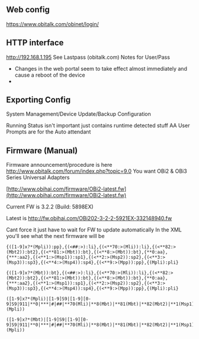 ## Web config
https://www.obitalk.com/obinet/login/

## HTTP interface
http://192.168.1.195
See Lastpass (obitalk.com) Notes for User/Pass

* Changes in the web portal seem to take effect almost immediately and cause a reboot of the device
* 
## Exporting Config
System Management/Device Update/Backup Configuration

Running Status isn't important just contains runtime detected stuff
AA User Prompts are for the Auto attendant

## Firmware (Manual)
Firmware announcement/procedure is here
http://www.obitalk.com/forum/index.php?topic=9.0
You want OBi2 & OBi3 Series Universal Adapters

[http://www.obihai.com/firmware/OBi2-latest.fw](http://www.obihai.com/firmware/OBi2-latest.fw)

Current FW is 3.2.2 (Build: 5898EX)

Latest is http://fw.obihai.com/OBi202-3-2-2-5921EX-332148940.fw

Cant force it just have to wait for FW to update automatically
In the XML you'll see what the next firmware will be

```
{([1-9]x?*(Mpli)):pp},{(<##:>):li},{(<**70:>(Mli)):li},{(<**82:>(Mbt2)):bt2},{(<**81:>(Mbt)):bt},{(<**8:>(Mbt)):bt},{**0:aa},{***:aa2},{(<**1:>(Msp1)):sp1},{(<**2:>(Msp2)):sp2},{(<**3:>(Msp3)):sp3},{(<**4:>(Msp4)):sp4},{(<**9:>(Mpp)):pp},{(Mpli):pli}
```

```
{([1-9]x?*(Mbt)):bt},{(<##:>):li},{(<**70:>(Mli)):li},{(<**82:>(Mbt2)):bt2},{(<**81:>(Mbt)):bt},{(<**8:>(Mbt)):bt},{**0:aa},{***:aa2},{(<**1:>(Msp1)):sp1},{(<**2:>(Msp2)):sp2},{(<**3:>(Msp3)):sp3},{(<**4:>(Msp4)):sp4},{(<**9:>(Mpp)):pp},{(Mpli):pli}
```

```
([1-9]x?*(Mpli)|[1-9]S9|[1-9][0-9]S9|911|**0|***|#|##|**70(Mli)|**8(Mbt)|**81(Mbt)|**82(Mbt2)|**1(Msp1)|**2(Msp2)|**3(Msp3)|**4(Msp4)|**9(Mpp)|(Mpli))
```
```
([1-9]x?*(Mbt)|[1-9]S9|[1-9][0-9]S9|911|**0|***|#|##|**70(Mli)|**8(Mbt)|**81(Mbt)|**82(Mbt2)|**1(Msp1)|**2(Msp2)|**3(Msp3)|**4(Msp4)|**9(Mpp)|(Mpli))
```


<!--stackedit_data:
eyJoaXN0b3J5IjpbNjg0MDc0MjA4LDU4MzQyNjExMSwtMzgzNT
M0NDU0LC0xODk0NjAzMjA3LC0xODkyMTA3NzA5LC0xNDUxMTY3
ODEzLDE3MTk3MzEyMTMsLTE1MjQ0NTgxNTJdfQ==
-->